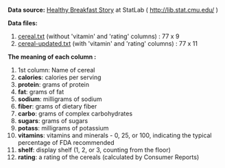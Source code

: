 **Data source:** [Healthy Breakfast Story](https://dasl.datadescription.com//Stories/HealthyBreakfast.html) at StatLab ( http://lib.stat.cmu.edu/ ) 

**Data files:** 
1. [cereal.txt](https://www.cs.umd.edu/hcil/hce/examples/cereal/cereal.txt) (without 'vitamin' and 'rating' columns) : 77 x 9
2. [cereal-updated.txt](https://www.cs.umd.edu/hcil/hce/examples/cereal/cereal-updated.txt) (with 'vitamin' and 'rating' columns) : 77 x 11

**The meaning of each column :**
1. 1st column: Name of cereal
2. **calories**: calories per serving
3. **protein**: grams of protein
3. **fat**: grams of fat
4. **sodium**: milligrams of sodium
5. **fiber**: grams of dietary fiber
6. **carbo**: grams of complex carbohydrates
7. **sugars**: grams of sugars
8. **potass**: milligrams of potassium
9. **vitamins**: vitamins and minerals - 0, 25, or 100, indicating the typical percentage of FDA recommended
10. **shelf**: display shelf (1, 2, or 3, counting from the floor)
11. **rating**: a rating of the cereals (calculated by Consumer Reports)
